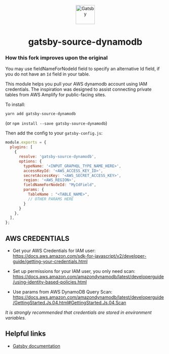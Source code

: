 <p align="center">
  <a href="https://www.gatsbyjs.org">
    <img alt="Gatsby" src="https://www.gatsbyjs.org/monogram.svg" width="60" />
  </a>
</p>

<h1 align="center">
  gatsby-source-dynamodb
</h1>

### How this fork improves upon the original
You may use fieldNameForNodeId field to specify an alternative Id field, if you do not have an `Id` field in your table. 


This module helps you pull your AWS dynamodb account using IAM credentials. The inspiration was designed to assist connecting private tables from AWS Amplify for public-facing sites.

To install:

```
yarn add gatsby-source-dynamodb
```

(or `npm install --save gatsby-source-dynamodb`)

Then add the config to your `gatsby-config.js`:

```js
module.exports = {
  plugins: [
    {
      resolve: 'gatsby-source-dynamodb',
      options: {
        typeName: '<INPUT_GRAPHQL_TYPE_NAME_HERE>',
        accessKeyId: '<AWS_ACCESS_KEY_ID>', 
        secretAccessKey: '<AWS_SECRET_ACCESS_KEY>',
        region: '<AWS_REGION>',
        fieldNameForNodeId: "MyIdField",
        params: {
          TableName : "<TABLE_NAME>",
          // OTHER PARAMS HERE
        }
      }
    },
  ],
};
```

## AWS CREDENTIALS

- Get your AWS Credentials for IAM user: https://docs.aws.amazon.com/sdk-for-javascript/v2/developer-guide/getting-your-credentials.html

- Set up permissions for your IAM user, you only need scan: https://docs.aws.amazon.com/amazondynamodb/latest/developerguide/using-identity-based-policies.html

- Use params from AWS DynamoDB Query Scan: https://docs.aws.amazon.com/amazondynamodb/latest/developerguide/GettingStarted.Js.04.html#GettingStarted.Js.04.Scan

_It is strongly recommended that credentials are stored in environment variables._

## Helpful links

- [Gatsby documentation](https://www.gatsbyjs.org/)
